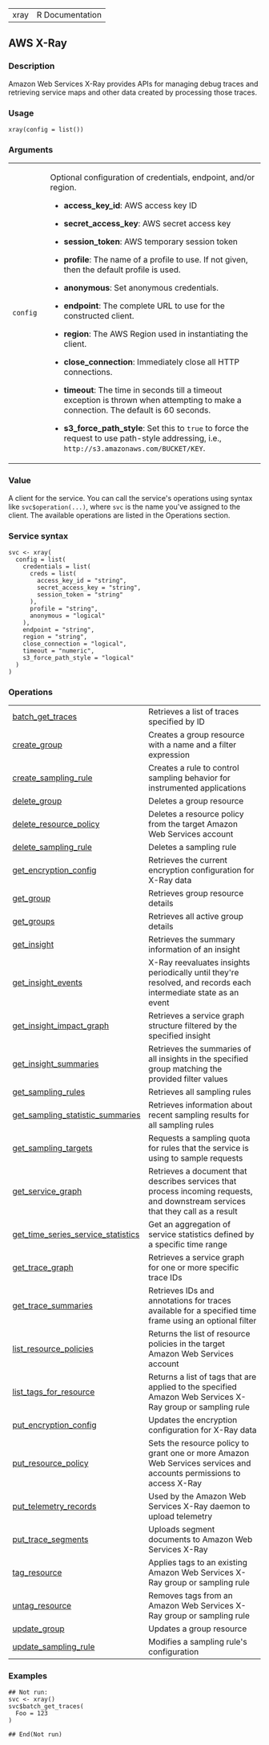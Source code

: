 <table style="width: 100%;">
<tbody>
<tr class="odd">
<td>xray</td>
<td style="text-align: right;">R Documentation</td>
</tr>
</tbody>
</table>

## AWS X-Ray

### Description

Amazon Web Services X-Ray provides APIs for managing debug traces and
retrieving service maps and other data created by processing those
traces.

### Usage

    xray(config = list())

### Arguments

<table>
<colgroup>
<col style="width: 15%" />
<col style="width: 85%" />
</colgroup>
<tbody>
<tr class="odd">
<td><code id="xray_:_config">config</code></td>
<td><p>Optional configuration of credentials, endpoint, and/or
region.</p>
<ul>
<li><p><strong>access_key_id</strong>: AWS access key ID</p></li>
<li><p><strong>secret_access_key</strong>: AWS secret access
key</p></li>
<li><p><strong>session_token</strong>: AWS temporary session
token</p></li>
<li><p><strong>profile</strong>: The name of a profile to use. If not
given, then the default profile is used.</p></li>
<li><p><strong>anonymous</strong>: Set anonymous credentials.</p></li>
<li><p><strong>endpoint</strong>: The complete URL to use for the
constructed client.</p></li>
<li><p><strong>region</strong>: The AWS Region used in instantiating the
client.</p></li>
<li><p><strong>close_connection</strong>: Immediately close all HTTP
connections.</p></li>
<li><p><strong>timeout</strong>: The time in seconds till a timeout
exception is thrown when attempting to make a connection. The default is
60 seconds.</p></li>
<li><p><strong>s3_force_path_style</strong>: Set this to
<code>true</code> to force the request to use path-style addressing,
i.e., <code
style="white-space: pre;">⁠http://s3.amazonaws.com/BUCKET/KEY⁠</code>.</p></li>
</ul></td>
</tr>
</tbody>
</table>

### Value

A client for the service. You can call the service's operations using
syntax like `svc$operation(...)`, where `svc` is the name you've
assigned to the client. The available operations are listed in the
Operations section.

### Service syntax

    svc <- xray(
      config = list(
        credentials = list(
          creds = list(
            access_key_id = "string",
            secret_access_key = "string",
            session_token = "string"
          ),
          profile = "string",
          anonymous = "logical"
        ),
        endpoint = "string",
        region = "string",
        close_connection = "logical",
        timeout = "numeric",
        s3_force_path_style = "logical"
      )
    )

### Operations

<table>
<tbody>
<tr class="odd">
<td style="text-align: left;"><a href="../xray_batch_get_traces/"> batch_get_traces </a></td>
<td style="text-align: left;">Retrieves a list of traces specified by
ID</td>
</tr>
<tr class="even">
<td style="text-align: left;"><a href="../xray_create_group/"> create_group </a></td>
<td style="text-align: left;">Creates a group resource with a name and a
filter expression</td>
</tr>
<tr class="odd">
<td style="text-align: left;"><a href="../xray_create_sampling_rule/"> create_sampling_rule </a></td>
<td style="text-align: left;">Creates a rule to control sampling
behavior for instrumented applications</td>
</tr>
<tr class="even">
<td style="text-align: left;"><a href="../xray_delete_group/"> delete_group </a></td>
<td style="text-align: left;">Deletes a group resource</td>
</tr>
<tr class="odd">
<td style="text-align: left;"><a href="../xray_delete_resource_policy/"> delete_resource_policy </a></td>
<td style="text-align: left;">Deletes a resource policy from the target
Amazon Web Services account</td>
</tr>
<tr class="even">
<td style="text-align: left;"><a href="../xray_delete_sampling_rule/"> delete_sampling_rule </a></td>
<td style="text-align: left;">Deletes a sampling rule</td>
</tr>
<tr class="odd">
<td style="text-align: left;"><a href="../xray_get_encryption_config/"> get_encryption_config </a></td>
<td style="text-align: left;">Retrieves the current encryption
configuration for X-Ray data</td>
</tr>
<tr class="even">
<td style="text-align: left;"><a href="../xray_get_group/"> get_group </a></td>
<td style="text-align: left;">Retrieves group resource details</td>
</tr>
<tr class="odd">
<td style="text-align: left;"><a href="../xray_get_groups/"> get_groups </a></td>
<td style="text-align: left;">Retrieves all active group details</td>
</tr>
<tr class="even">
<td style="text-align: left;"><a href="../xray_get_insight/"> get_insight </a></td>
<td style="text-align: left;">Retrieves the summary information of an
insight</td>
</tr>
<tr class="odd">
<td style="text-align: left;"><a href="../xray_get_insight_events/"> get_insight_events </a></td>
<td style="text-align: left;">X-Ray reevaluates insights periodically
until they're resolved, and records each intermediate state as an
event</td>
</tr>
<tr class="even">
<td style="text-align: left;"><a href="../xray_get_insight_impact_graph/"> get_insight_impact_graph </a></td>
<td style="text-align: left;">Retrieves a service graph structure
filtered by the specified insight</td>
</tr>
<tr class="odd">
<td style="text-align: left;"><a href="../xray_get_insight_summaries/"> get_insight_summaries </a></td>
<td style="text-align: left;">Retrieves the summaries of all insights in
the specified group matching the provided filter values</td>
</tr>
<tr class="even">
<td style="text-align: left;"><a href="../xray_get_sampling_rules/"> get_sampling_rules </a></td>
<td style="text-align: left;">Retrieves all sampling rules</td>
</tr>
<tr class="odd">
<td style="text-align: left;"><a href="../xray_get_sampling_statistic_summaries/"> get_sampling_statistic_summaries </a></td>
<td style="text-align: left;">Retrieves information about recent
sampling results for all sampling rules</td>
</tr>
<tr class="even">
<td style="text-align: left;"><a href="../xray_get_sampling_targets/"> get_sampling_targets </a></td>
<td style="text-align: left;">Requests a sampling quota for rules that
the service is using to sample requests</td>
</tr>
<tr class="odd">
<td style="text-align: left;"><a href="../xray_get_service_graph/"> get_service_graph </a></td>
<td style="text-align: left;">Retrieves a document that describes
services that process incoming requests, and downstream services that
they call as a result</td>
</tr>
<tr class="even">
<td style="text-align: left;"><a href="../xray_get_time_series_service_statistics/"> get_time_series_service_statistics </a></td>
<td style="text-align: left;">Get an aggregation of service statistics
defined by a specific time range</td>
</tr>
<tr class="odd">
<td style="text-align: left;"><a href="../xray_get_trace_graph/"> get_trace_graph </a></td>
<td style="text-align: left;">Retrieves a service graph for one or more
specific trace IDs</td>
</tr>
<tr class="even">
<td style="text-align: left;"><a href="../xray_get_trace_summaries/"> get_trace_summaries </a></td>
<td style="text-align: left;">Retrieves IDs and annotations for traces
available for a specified time frame using an optional filter</td>
</tr>
<tr class="odd">
<td style="text-align: left;"><a href="../xray_list_resource_policies/"> list_resource_policies </a></td>
<td style="text-align: left;">Returns the list of resource policies in
the target Amazon Web Services account</td>
</tr>
<tr class="even">
<td style="text-align: left;"><a href="../xray_list_tags_for_resource/"> list_tags_for_resource </a></td>
<td style="text-align: left;">Returns a list of tags that are applied to
the specified Amazon Web Services X-Ray group or sampling rule</td>
</tr>
<tr class="odd">
<td style="text-align: left;"><a href="../xray_put_encryption_config/"> put_encryption_config </a></td>
<td style="text-align: left;">Updates the encryption configuration for
X-Ray data</td>
</tr>
<tr class="even">
<td style="text-align: left;"><a href="../xray_put_resource_policy/"> put_resource_policy </a></td>
<td style="text-align: left;">Sets the resource policy to grant one or
more Amazon Web Services services and accounts permissions to access
X-Ray</td>
</tr>
<tr class="odd">
<td style="text-align: left;"><a href="../xray_put_telemetry_records/"> put_telemetry_records </a></td>
<td style="text-align: left;">Used by the Amazon Web Services X-Ray
daemon to upload telemetry</td>
</tr>
<tr class="even">
<td style="text-align: left;"><a href="../xray_put_trace_segments/"> put_trace_segments </a></td>
<td style="text-align: left;">Uploads segment documents to Amazon Web
Services X-Ray</td>
</tr>
<tr class="odd">
<td style="text-align: left;"><a href="../xray_tag_resource/"> tag_resource </a></td>
<td style="text-align: left;">Applies tags to an existing Amazon Web
Services X-Ray group or sampling rule</td>
</tr>
<tr class="even">
<td style="text-align: left;"><a href="../xray_untag_resource/"> untag_resource </a></td>
<td style="text-align: left;">Removes tags from an Amazon Web Services
X-Ray group or sampling rule</td>
</tr>
<tr class="odd">
<td style="text-align: left;"><a href="../xray_update_group/"> update_group </a></td>
<td style="text-align: left;">Updates a group resource</td>
</tr>
<tr class="even">
<td style="text-align: left;"><a href="../xray_update_sampling_rule/"> update_sampling_rule </a></td>
<td style="text-align: left;">Modifies a sampling rule's
configuration</td>
</tr>
</tbody>
</table>

### Examples

    ## Not run: 
    svc <- xray()
    svc$batch_get_traces(
      Foo = 123
    )

    ## End(Not run)
